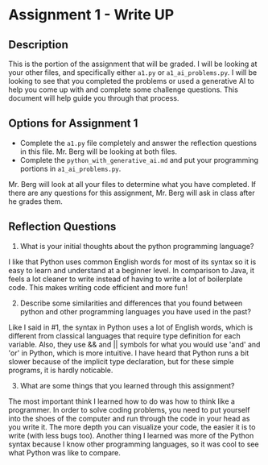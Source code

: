 # Assignment 1 - Write UP

## Description
This is the portion of the assignment that will be graded.  I will be looking at your other files, and specifically either `a1.py` or `a1_ai_problems.py`.  I will be looking to see that you completed the problems or used a generative AI to help you come up with and complete some challenge questions.  This document will help guide you through that process.

## Options for Assignment 1
- Complete the `a1.py` file completely and answer the reflection questions in this file.  Mr. Berg will be looking at both files.
- Complete the `python_with_generative_ai.md` and put your programming portions in `a1_ai_problems.py`.

Mr. Berg will look at all your files to determine what you have completed.  If there are any questions for this assignment, Mr. Berg will ask in class after he grades them.


## Reflection Questions

1. What is your initial thoughts about the python programming language?

I like that Python uses common English words for most of its syntax so it is easy to learn and understand at a beginner level. In
comparison to Java, it feels a lot cleaner to write instead of having to write a lot of boilerplate code. This makes writing code
efficient and more fun!

2. Describe some similarities and differences that you found between python and other programming languages you have used in the past?

Like I said in #1, the syntax in Python uses a lot of English words, which is different from classical languages that require type
definition for each variable. Also, they use && and || symbols for what you would use 'and' and 'or' in Python, which is more
intuitive. I have heard that Python runs a bit slower because of the implicit type declaration, but for these simple programs, it
is hardly noticable.

3. What are some things that you learned through this assignment?

The most important think I learned how to do was how to think like a programmer. In order to solve coding problems, you need to put
yourself into the shoes of the computer and run through the code in your head as you write it. The more depth you can visualize your
code, the easier it is to write (with less bugs too). Another thing I learned was more of the Python syntax because I know other
programming languages, so it was cool to see what Python was like to compare.